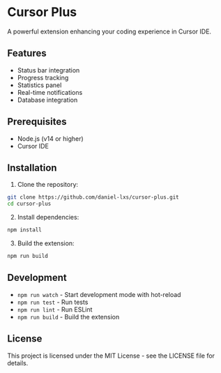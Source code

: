 # Cursor Plus

A powerful extension enhancing your coding experience in Cursor IDE.

## Features

- Status bar integration
- Progress tracking
- Statistics panel
- Real-time notifications
- Database integration

## Prerequisites

- Node.js (v14 or higher)
- Cursor IDE

## Installation

1. Clone the repository:
```bash
git clone https://github.com/daniel-lxs/cursor-plus.git
cd cursor-plus
```

2. Install dependencies:
```bash
npm install
```

3. Build the extension:
```bash
npm run build
```

## Development

- `npm run watch` - Start development mode with hot-reload
- `npm run test` - Run tests
- `npm run lint` - Run ESLint
- `npm run build` - Build the extension

## License

This project is licensed under the MIT License - see the LICENSE file for details.
